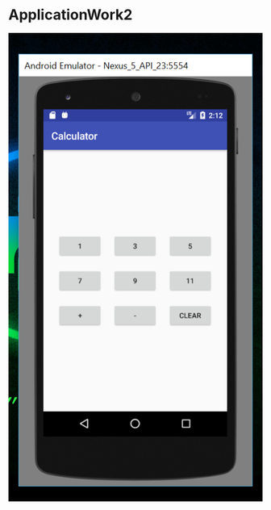 # ApplicationWork2
![alt text](https://github.com/ntineloveu/ApplicationWork2/blob/master/Screenshot%202017-08-11%2014.12.30.png)
